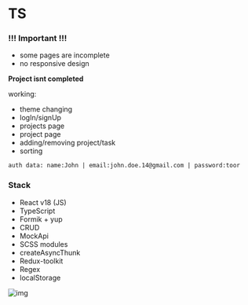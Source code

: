 # TS

### !!! Important !!!

-   some pages are incomplete
-   no responsive design

**Project isnt completed**

working:
-   theme changing
-   logIn/signUp
-   projects page
-   project page
-   adding/removing project/task
-   sorting

`auth data: name:John | email:john.doe.14@gmail.com | password:toor`

### Stack

-   React v18 (JS)
-   TypeScript
-   Formik + yup
-   CRUD
-   MockApi
-   SCSS modules
-   createAsyncThunk
-   Redux-toolkit
-   Regex
-   localStorage

![img](https://i.postimg.cc/B6wfqnPS/Screenshot-20220819-211631.png)
